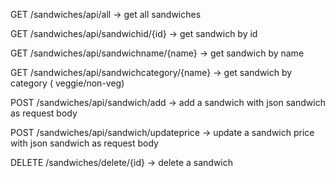 GET /sandwiches/api/all  -> get all sandwiches 

GET /sandwiches/api/sandwichid/{id} -> get sandwich by id 

GET /sandwiches/api/sandwichname/{name}  -> get sandwich by name

GET /sandwiches/api/sandwichcategory/{name} -> get sandwich by category ( veggie/non-veg)

POST /sandwiches/api/sandwich/add -> add a sandwich with json sandwich as request body 

POST /sandwiches/api/sandwich/updateprice -> update a sandwich price with json sandwich as request body 

DELETE /sandwiches/delete/{id} -> delete a sandwich 

